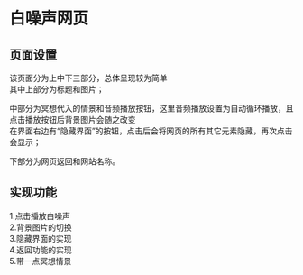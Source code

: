 # 白噪声网页
## 页面设置
该页面分为上中下三部分，总体呈现较为简单  
其中上部分为标题和图片；   

中部分为冥想代入的情景和音频播放按钮，这里音频播放设置为自动循环播放，且点击播放按钮后背景图片会随之改变  
在界面右边有“隐藏界面”的按钮，点击后会将网页的所有其它元素隐藏，再次点击会显示；  
 
下部分为网页返回和网站名称。
## 实现功能
1.点击播放白噪声  
2.背景图片的切换  
3.隐藏界面的实现  
4.返回功能的实现  
5.带一点冥想情景
